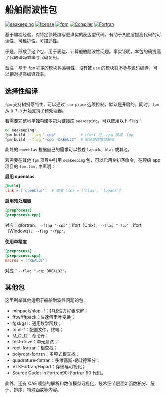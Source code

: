# 船舶耐波性包

[![seakeeping](https://img.shields.io/badge/seakeeping-v1.4.0-blueviolet)][1]
[![license](https://img.shields.io/badge/License-BSD--3-important)](LICENSE)
[![fpm](https://img.shields.io/badge/Fortran--lang/fpm-^0.6.0-blue)][2]
[![Compiler](https://img.shields.io/badge/Compiler-GFortran^10.3.0-brightgreen)][3]
[![Fortran](https://img.shields.io/badge/Fortran-^2018-purple)](https://fortran-lang.org/)

[1]: https://gitee.com/ship-motions/seakeeping
[2]: https://github.com/fortran-lang/fpm
[3]: https://fortran-lang.org/compilers

基于编程经验，对特定领域编写更详实的表达型代码，有助于从底层提高代码的可读性、可维护性、可描述性。

于是，形成了这个包，用于表达、计算船舶耐波性问题。事实证明，本包的确提高了我的编码效率与代码复用。

备注：基于 `fpm` 程序的模块抖落特性，没有被 `use` 的模块将不参与源码编译，可以相对提高编译效率。

## 选择性编译

`fpm` 支持树抖落特性，可以通过 `-no-prune` 选项控制，默认是开启的。同时，`fpm` 从 `0.7.0` 开始支持了预处理器。

若需要完整地单独构建本包为链接库 `seakeeping`，可以使用以下 `flag`：

```sh
cd seakeeping
fpm build --flag "-cpp"           # ifort 将 -cpp 换成 -fpp
fpm build --flag "-cpp -DREAL32"  # 编译单精度链接库
```

此处的 `openblas` 根据自己的需求可以换成 `lapack`、`blas` 或其他。

若需要在其他 `fpm` 项目中引用 `seakeeping` 包，可以启用树抖落命令，在顶级 app 项目的 `fpm.toml` 中声明：

**启用 openblas**

```toml
[build]
link = ['openblas']  # 或者 link = ['blas', 'lapack']
```

**启用预处理器**

```toml
[preprocess]
[preprocess.cpp]
```

对应：gfortran，`--flag "-cpp"`；ifort（Unix），`--flag "-fpp"`；ifort（Windows），`--flag "/fpp"`。

**使用单精度**

```toml
[preprocess]
[preprocess.cpp]
macros = ['REAL32']
```

对应：`--flag "-cpp DREAL32"`。


## 其他包

这里列举其他适用于船舶耐波性问题的包：

- minpack/nlopt-f：非线性方程组求解；
- fftw/fftpack：快速傅里叶变换；
- fgsl/gsl：通用数学函数；
- toml-f：配置文件，终端；
- M_CLI2：命令行；
- test-drive：单元测试；
- root-fortran：根查找；
- polyroot-fortran：多项式根查找；
- quadrature-fortran：多维高斯-勒让德积分；
- VTKFortran/H5part：存储与可视化；
- Source Codes in Fortran90: Fortran 90 代码。

此外，还有 CAE 模型的解析和数值模型可视化，技术细节层面如函数积分、统计、排序、特殊函数等内容。
